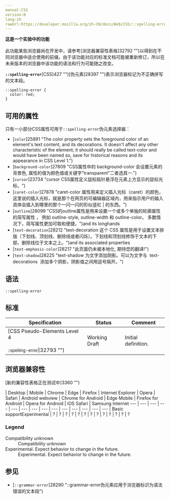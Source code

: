 ```yaml
---
manual:CSS
version:0
lang:zh
rawUrl:https://developer.mozilla.org/zh-CN/docs/Web/CSS/::spelling-error#Browser_compatibility
---
```






**这是一个实验中的功能**<br></br>此功能某些浏览器尚在开发中，请参考[浏览器兼容性表格]32792 "")以得到在不同浏览器中适合使用的前缀。由于该功能对应的标准文档可能被重新修订，所以在未来版本的浏览器中该功能的语法和行为可能随之改变。





**`::spelling-error`**[CSS]427 "")[伪元素]28397 "")表示浏览器标记为不正确拼写的文本段。


```
::spelling-error {
  color: red;
}
```

## 可用的属性<a name="可用的属性"></a>


只有一小部分CSS属性可用于`::spelling-error`伪元素选择器：


* [`color`]25891 "The color property sets the foreground color of an element's text content, and its decorations. It doesn't affect any other characteristic of the element; it should really be called text-color and would have been named so, save for historical reasons and its appearance in CSS Level 1.")
* [`background-color`]27809 "CSS属性中的 background-color 会设置元素的背景色, 属性的值为颜色值或关键字"transparent"二者选其一.")
* [`cursor`]23734 "cursor CSS属性定义鼠标指针悬浮在元素上方显示的鼠标光标。")
* [`caret-color`]27878 "caret-color 属性用来定义插入光标（caret）的颜色，这里说的插入光标，就是那个在网页的可编辑器区域内，用来指示用户的输入具体会插入到哪里的那个一闪一闪的形似竖杠 | 的东西。")
* [`outline`]28099 "CSS的outline属性是用来设置一个或多个单独的轮廓属性的简写属性 ， 例如 outline-style, outline-width 和 outline-color。 多数情况下，简写属性更加可取和便捷。")and its longhands
* [`text-decoration`]28212 "text-decoration 这个 CSS 属性是用于设置文本排版（下划线、顶划线、删除线或者闪烁）。下划线和顶划线修饰于文本的下部，删除线位于文本之上。")and its associated properties
* [`text-emphasis-color`]28217 "此页面仍未被本地化, 期待您的翻译!")
* [`text-shadow`]28225 "text-shadow 为文字添加阴影。可以为文字与  text-decorations  添加多个阴影，阴影值之间用逗号隔开。")

## 语法<a name="语法"></a>

```
::spelling-error
```

## 标准<a name="标准"></a>

Specification | Status | Comment 
 ---  |  ---  |  ---  | 
[CSS Pseudo-Elements Level 4<br></br><small>::spelling-error</small>]32793 "") | Working Draft | Initial definition. 


## 浏览器兼容性<a name="浏览器兼容性"></a>
[新的兼容性表格正在测试中<i></i>]3360 "")

 | <abbr>Desktop<i></i></abbr> | <abbr>Mobile<i></i></abbr> 
 | <abbr>Chrome<i></i></abbr> | <abbr>Edge<i></i></abbr> | <abbr>Firefox<i></i></abbr> | <abbr>Internet Explorer<i></i></abbr> | <abbr>Opera<i></i></abbr> | <abbr>Safari<i></i></abbr> | <abbr>Android webview<i></i></abbr> | <abbr>Chrome for Android<i></i></abbr> | <abbr>Edge Mobile<i></i></abbr> | <abbr>Firefox for Android<i></i></abbr> | <abbr>Opera for Android<i></i></abbr> | <abbr>iOS Safari<i></i></abbr> | <abbr>Samsung Internet<i></i></abbr> 
 ---  |  ---  |  ---  |  ---  |  ---  |  ---  |  ---  |  ---  |  ---  |  ---  |  ---  |  ---  |  ---  |  ---  | 
Basic support<abbr>Experimental<i></i></abbr> | <abbr>?</abbr> | <abbr>?</abbr> | <abbr>?</abbr> | <abbr>?</abbr> | <abbr>?</abbr> | <abbr>?</abbr> | <abbr>?</abbr> | <abbr>?</abbr> | <abbr>?</abbr> | <abbr>?</abbr> | <abbr>?</abbr> | <abbr>?</abbr> | <abbr>?</abbr> 


### Legend<a name="Legend"></a>
<dl><dt id=''><abbr>Compatibility unknown</abbr></dt><dd>Compatibility unknown</dd><dt id=''><abbr>Experimental. Expect behavior to change in the future.<i></i></abbr></dt><dd>Experimental. Expect behavior to change in the future.</dd></dl>


## 参见<a name="参见"></a>

* [`::grammar-error`]28290 "::grammar-error伪元素应用于浏览器标识为语法错误的文本段")



